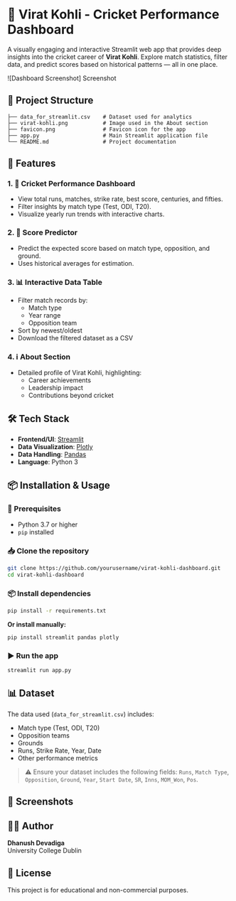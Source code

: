 # 🏏 Virat Kohli - Cricket Performance Dashboard

A visually engaging and interactive Streamlit web app that provides deep insights into the cricket career of **Virat Kohli**. Explore match statistics, filter data, and predict scores based on historical patterns — all in one place.

![Dashboard Screenshot]
Screenshot


## 📁 Project Structure

```
├── data_for_streamlit.csv    # Dataset used for analytics
├── virat-kohli.png           # Image used in the About section
├── favicon.png               # Favicon icon for the app
├── app.py                    # Main Streamlit application file
└── README.md                 # Project documentation
```

## 🚀 Features

### 1. 🧮 **Cricket Performance Dashboard**
- View total runs, matches, strike rate, best score, centuries, and fifties.
- Filter insights by match type (Test, ODI, T20).
- Visualize yearly run trends with interactive charts.

### 2. 🔮 **Score Predictor**
- Predict the expected score based on match type, opposition, and ground.
- Uses historical averages for estimation.

### 3. 📊 **Interactive Data Table**
- Filter match records by:
  - Match type
  - Year range
  - Opposition team
- Sort by newest/oldest
- Download the filtered dataset as a CSV

### 4. ℹ️ **About Section**
- Detailed profile of Virat Kohli, highlighting:
  - Career achievements
  - Leadership impact
  - Contributions beyond cricket

## 🛠️ Tech Stack

- **Frontend/UI**: [Streamlit](https://streamlit.io/)
- **Data Visualization**: [Plotly](https://plotly.com/python/)
- **Data Handling**: [Pandas](https://pandas.pydata.org/)
- **Language**: Python 3

## 📦 Installation & Usage

### 🔧 Prerequisites
- Python 3.7 or higher
- `pip` installed

### 📥 Clone the repository
```bash
git clone https://github.com/yourusername/virat-kohli-dashboard.git
cd virat-kohli-dashboard
```

### 📦 Install dependencies
```bash
pip install -r requirements.txt
```

**Or install manually:**
```bash
pip install streamlit pandas plotly
```

### ▶️ Run the app
```bash
streamlit run app.py
```

## 📊 Dataset

The data used (`data_for_streamlit.csv`) includes:
- Match type (Test, ODI, T20)
- Opposition teams
- Grounds
- Runs, Strike Rate, Year, Date
- Other performance metrics

> ⚠️ Ensure your dataset includes the following fields: `Runs`, `Match Type`, `Opposition`, `Ground`, `Year`, `Start Date`, `SR`, `Inns`, `MOM_Won`, `Pos`.

## 📸 Screenshots



## 🙋‍♂️ Author

**Dhanush Devadiga**  
 University College Dublin

## 📄 License

This project is for educational and non-commercial purposes.
